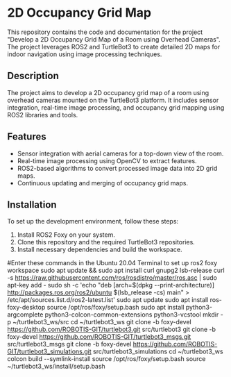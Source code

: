 # 2D Occupancy Grid Map
This repository contains the code and documentation for the project "Develop a 2D Occupancy Grid Map of a Room using Overhead Cameras". The project leverages ROS2 and TurtleBot3 to create detailed 2D maps for indoor navigation using image processing techniques.

## Description
The project aims to develop a 2D occupancy grid map of a room using overhead cameras mounted on the TurtleBot3 platform. It includes sensor integration, real-time image processing, and occupancy grid mapping using ROS2 libraries and tools.

## Features
- Sensor integration with aerial cameras for a top-down view of the room.
- Real-time image processing using OpenCV to extract features.
- ROS2-based algorithms to convert processed image data into 2D grid maps.
- Continuous updating and merging of occupancy grid maps.

## Installation
To set up the development environment, follow these steps:

1. Install ROS2 Foxy on your system.
2. Clone this repository and the required TurtleBot3 repositories.
3. Install necessary dependencies and build the workspace.

#Enter these commands in the Ubuntu 20.04 Terminal to set up ros2 foxy workspace
sudo apt update && sudo apt install curl gnupg2 lsb-release
curl -s https://raw.githubusercontent.com/ros/rosdistro/master/ros.asc | sudo apt-key add -
sudo sh -c 'echo "deb [arch=$(dpkg --print-architecture)] http://packages.ros.org/ros2/ubuntu $(lsb_release -cs) main" > /etc/apt/sources.list.d/ros2-latest.list'
sudo apt update
sudo apt install ros-foxy-desktop
source /opt/ros/foxy/setup.bash
sudo apt install python3-argcomplete python3-colcon-common-extensions python3-vcstool
mkdir -p ~/turtlebot3_ws/src
cd ~/turtlebot3_ws
git clone -b foxy-devel https://github.com/ROBOTIS-GIT/turtlebot3.git src/turtlebot3
git clone -b foxy-devel https://github.com/ROBOTIS-GIT/turtlebot3_msgs.git src/turtlebot3_msgs
git clone -b foxy-devel https://github.com/ROBOTIS-GIT/turtlebot3_simulations.git src/turtlebot3_simulations
cd ~/turtlebot3_ws
colcon build --symlink-install
source /opt/ros/foxy/setup.bash
source ~/turtlebot3_ws/install/setup.bash
